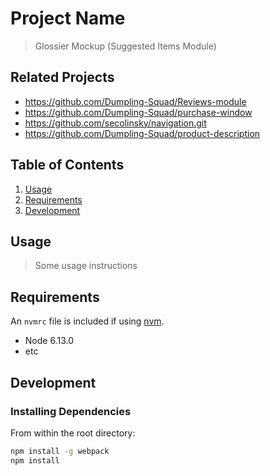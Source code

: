 # Project Name

> Glossier Mockup (Suggested Items Module)

## Related Projects

  - https://github.com/Dumpling-Squad/Reviews-module
  - https://github.com/Dumpling-Squad/purchase-window
  - https://github.com/secolinsky/navigation.git
  - https://github.com/Dumpling-Squad/product-description

## Table of Contents

1. [Usage](#Usage)
1. [Requirements](#requirements)
1. [Development](#development)

## Usage

> Some usage instructions

## Requirements

An `nvmrc` file is included if using [nvm](https://github.com/creationix/nvm).

- Node 6.13.0
- etc

## Development

### Installing Dependencies

From within the root directory:

```sh
npm install -g webpack
npm install
```

